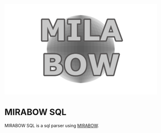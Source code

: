 
![mirabow-image](doc/images/wide-icon.png)

# MIRABOW SQL

MIRABOW SQL is a sql parser using [MIRABOW](https://github.com/TBSten/mirabow).
